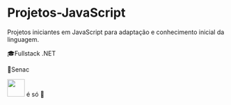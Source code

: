 # Projetos-JavaScript
Projetos iniciantes em JavaScript para adaptação e conhecimento inicial da linguagem.

🎓Fullstack .NET 

🏫Senac

 
<img src="https://cdn.jsdelivr.net/gh/devicons/devicon/icons/javascript/javascript-original.svg" width="40" height="40"/> é só 💚
